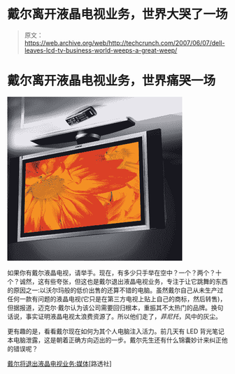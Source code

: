 # 戴尔离开液晶电视业务，世界大哭了一场

> 原文：<https://web.archive.org/web/http://techcrunch.com/2007/06/07/dell-leaves-lcd-tv-business-world-weeps-a-great-weep/>

# 戴尔离开液晶电视业务，世界痛哭一场

[![ripdelllcd.jpg](img/5775b63ddde09455d089469bdd119033.png)](https://web.archive.org/web/20220628194346/https://beta.techcrunch.com/wp-content/uploads/2007/06/ripdelllcd.jpg "ripdelllcd.jpg")

如果你有戴尔液晶电视，请举手。现在，有多少只手举在空中？一个？两个？十个？诚然，这有些夸张，但这也是戴尔退出液晶电视业务，专注于让它跳舞的东西的原因之一:以沃尔玛般的低价出售的还算不错的电脑。虽然戴尔自己从未生产过任何一款有问题的液晶电视(它只是在第三方电视上贴上自己的商标，然后转售)，但据报道，迈克尔·戴尔认为该公司需要回归根本，重振其不太热门的品牌。换句话说，事实证明液晶电视太浪费资源了。所以他们走了，*菲尼托*，风中的灰尘。

更有趣的是，看看戴尔现在如何为其个人电脑注入活力。前几天有 LED 背光笔记本电脑泄露，这是朝着正确方向迈出的一步。戴尔先生还有什么锦囊妙计来纠正他的错误呢？

[戴尔将退出液晶电视业务:媒体](https://web.archive.org/web/20220628194346/http://today.reuters.com/news/articlenews.aspx?type=technologyNews&storyid=2007-06-07T064116Z_01_TP174354_RTRUKOC_0_US-DELL-TVS.xml)[路透社]